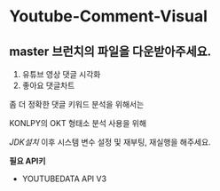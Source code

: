 # Youtube-Comment-Visual
## master 브런치의 파일을 다운받아주세요.

1. 유튜브 영상 댓글 시각화
2. 좋아요 댓글차트
   
좀 더 정확한 댓글 키워드 분석을 위해서는 

KONLPY의 OKT 형태소 분석 사용을 위해

*JDK설치* 이후 시스템 변수 설정 및 재부팅, 재실행을 해주세요.

**필요 API키**
- YOUTUBEDATA API V3
